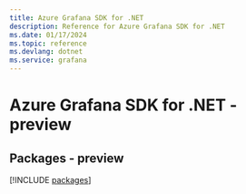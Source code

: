 ```yaml
---
title: Azure Grafana SDK for .NET
description: Reference for Azure Grafana SDK for .NET
ms.date: 01/17/2024
ms.topic: reference
ms.devlang: dotnet
ms.service: grafana
---
```

# Azure Grafana SDK for .NET - preview
## Packages - preview
[!INCLUDE [packages](grafana-index.md)]